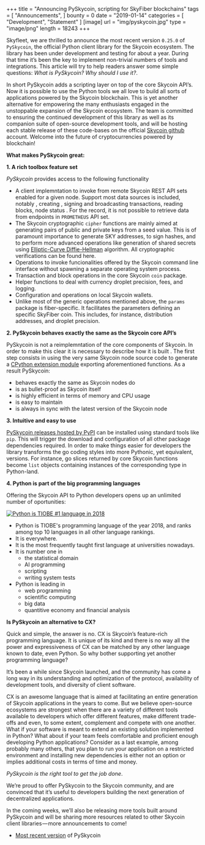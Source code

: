 +++
title = "Announcing PySkycoin, scripting for SkyFiber blockchains"
tags = [ "Announcements", ]
bounty = 0
date = "2019-01-14"
categories = [ "Development", "Statement" ]
[image]
    url = "img/pyskycoin.jpg"
    type = "image/png"
    length = 18243
+++

Skyfleet, we are thrilled to announce the most recent version `0.25.0` of `PySkycoin`, the official Python client library for the Skycoin ecosystem. The library has been under development and testing for about a year. During that time it’s been the key to implement non-trivial numbers of tools and integrations. This article will try to help readers answer some simple questions: *What is PySkycoin? Why should I use it?*.

In short PySkycoin adds a scripting layer on top of the core Skycoin API’s. Now it is possible to use the Python tools we all love to build all sorts of applications powered by the Skycoin blockchain. This is yet another alternative for empowering the many enthusiasts engaged in the unstoppable expansion of the Skycoin ecosystem. The team is committed to ensuring the continued development of this library as well as its companion suite of open-source development tools, and will be hosting each stable release of these code-bases on the official [Skycoin github](https://github.com/skycoin) account. Welcome into the future of cryptocurrencies powered by blockchain!

**What makes PySkycoin great:**

**1. A rich toolbox feature set**

*PySkycoin* provides access to the following functionality

- A client implemntation to invoke from remote Skycoin REST API sets enabled for a given node. Support most data sources is included, notably , creating , signing and broadcasting transactions, reading blocks, node status . For the record, it is not possible to retrieve data from endpoints in `PROMETHEUS` API set.
- The Skycoin cryptographic `cipher` functions are mainly aimed at generating pairs of public and private keys from a seed value. This is of paramount importance to generate SKY addresses, to sign hashes, and to perform more advanced operations like generation of shared secrets using [Elliptic-Curve Diffie-Hellman](https://en.wikipedia.org/wiki/Elliptic-curve_Diffie%E2%80%93Hellman) algorithm. All cryptographic verifications can be found here.
- Operations to invoke funcionalities offered by the Skycoin command line interface without spawning a separate operating system process.
- Transaction and block operations in the core Skycoin `coin` package.
- Helper functions to deal with currency droplet precision, fees, and logging.
- Configuration and operations on local Skycoin wallets.
- Unlike most of the generic operations mentioned above, the `params` package is fiber-specific. It facilitates the parameters defining an specific SkyFiber coin. This includes, for instance, distribution addresses, and droplet precision.

**2. PySkycoin behaves exactly the same as the Skycoin core API’s**

PySkycoin is not a reimplemntation of the core components of Skycoin. In order to make this clear it is necessary to describe how it is built . The first step consists in using the very same Skycoin node source code to generate a [CPython extension module](https://docs.microsoft.com/en-us/visualstudio/python/working-with-c-cpp-python-in-visual-studio) exporting aforementioned functions. As a result PySkycoin:

- behaves exactly the same as Skycoin nodes do
- is as bullet-proof as Skycoin itself
- is highly efficient in terms of memory and CPU usage
- is easy to maintain
- is always in sync with the latest version of the Skycoin node

**3. Intuitive and easy to use**

[PySkycoin releases hosted by PyPI](https://pypi.org/project/pyskycoin/) can be installed using standard tools like `pip`. This will trigger the download and configuration of all other package dependencies required. In order to make things easier for developers the library transforms the go coding styles into more Pythonic, yet equivalent, versions. For instance, go slices returned by core Skycoin functions become `list` objects containing instances of the corresponding type in Python-land.

**4. Python is part of the big programming languages**

Offering the Skycoin API to Python developers opens up an unlimited number of oportunities:

[![Python is TIOBE #1 language in 2018](../../img/python.tiobe.2018.jpg)](https://www.tiobe.com/tiobe-index/)

- Python is TIOBE's programming language of the year 2018, and ranks among top 10 languages in all other language rankings.
- It is everywhere.
- It is the most frequently taught first language at universities nowadays.
- It is number one in
  * the statistical domain
  * AI programming
  * scripting
  * writing system tests
- Python is leading in
  * web programming
  * scientific computing
  * big data
  * quantitive economy and financial analysis

**Is PySkycoin an alternative to CX?**

Quick and simple, the answer is no. CX is Skycoin’s feature-rich programming language. It is unique of its kind and there is no way all the power and expressiveness of CX can be matched by any other language known to date, even Python. So why bother supporting yet another programming language?

It’s been a while since Skycoin launched, and the community has come a long way in its understanding and optimization of the protocol, availability of development tools, and diversity of client software.

CX is an awesome language that is aimed at facilitating an entire generation of Skycoin applications in the years to come. But we believe open-source ecosystems are strongest when there are a variety of different tools available to developers which offer different features, make different trade-offs and even, to some extent, complement and compete with one another. What if your software is meant to extend an existing solution implemented in Python? What about if your team feels comfortable and proficient enough developing Python applications? Consider as a last example, among probably many others, that you plan to run your application on a restricted environment and installing new dependencies is either not an option or implies additional costs in terms of time and money.

*PySkycoin is the right tool to get the job done*.

We’re proud to offer PySkycoin to the Skycoin community, and are convinced that it’s useful to developers building the next generation of decentralized applications.

In the coming weeks, we’ll also be releasing more tools built around PySkycoin and will be sharing more resources related to other Skycoin client libraries — more announcements to come!

* [Most recent version](https://github.com/skycoin/pyskycoin) of PySkycoin

